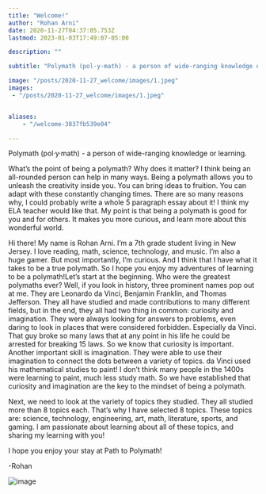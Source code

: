 ```yaml
---
title: "Welcome!"
author: "Rohan Arni"
date: 2020-11-27T04:37:05.753Z
lastmod: 2023-01-03T17:49:07-05:00

description: ""

subtitle: "Polymath (pol·y·math) - a person of wide-ranging knowledge or learning."

image: "/posts/2020-11-27_welcome/images/1.jpeg" 
images:
 - "/posts/2020-11-27_welcome/images/1.jpeg"


aliases:
    - "/welcome-3837fb539e04"

---
```


Polymath (pol·y·math) - a person of wide-ranging knowledge or learning.

What’s the point of being a polymath? Why does it matter? I think being an all-rounded person can help in many ways. Being a polymath allows you to unleash the creativity inside you. You can bring ideas to fruition. You can adapt with these constantly changing times. There are so many reasons why, I could probably write a whole 5 paragraph essay about it! I think my ELA teacher would like that. My point is that being a polymath is good for you and for others. It makes you more curious, and learn more about this wonderful world.

Hi there! My name is Rohan Arni. I’m a 7th grade student living in New Jersey. I love reading, math, science, technology, and music. I’m also a huge gamer. But most importantly, I’m curious. And I think that I have what it takes to be a true polymath. So I hope you enjoy my adventures of learning to be a polymath!Let’s start at the beginning. Who were the greatest polymaths ever? Well, if you look in history, three prominent names pop out at me. They are Leonardo da Vinci, Benjamin Franklin, and Thomas Jefferson. They all have studied and made contributions to many different fields, but in the end, they all had two thing in common: curiosity and imagination. They were always looking for answers to problems, even daring to look in places that were considered forbidden. Especially da Vinci. That guy broke so many laws that at any point in his life he could be arrested for breaking 15 laws. So we know that curiosity is important. Another important skill is imagination. They were able to use their imagination to connect the dots between a variety of topics. da Vinci used his mathematical studies to paint! I don’t think many people in the 1400s were learning to paint, much less study math. So we have established that curiosity and imagination are the key to the mindset of being a polymath.

Next, we need to look at the variety of topics they studied. They all studied more than 8 topics each. That’s why I have selected 8 topics. These topics are: science, technology, engineering, art, math, literature, sports, and gaming. I am passionate about learning about all of these topics, and sharing my learning with you!

I hope you enjoy your stay at Path to Polymath!

-Rohan

![image](/posts/2020-11-27_welcome/images/1.jpeg#layoutTextWidth)
